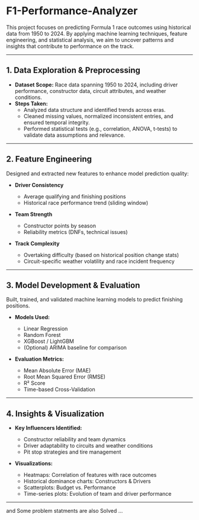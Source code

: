 # F1-Performance-Analyzer
This project focuses on predicting Formula 1 race outcomes using historical data from 1950 to 2024. By applying machine learning techniques, feature engineering, and statistical analysis, we aim to uncover patterns and insights that contribute to performance on the track.

---

## 1. Data Exploration & Preprocessing

- **Dataset Scope:** Race data spanning 1950 to 2024, including driver performance, constructor data, circuit attributes, and weather conditions.
- **Steps Taken:**
  - Analyzed data structure and identified trends across eras.
  - Cleaned missing values, normalized inconsistent entries, and ensured temporal integrity.
  - Performed statistical tests (e.g., correlation, ANOVA, t-tests) to validate data assumptions and relevance.

---

## 2. Feature Engineering

Designed and extracted new features to enhance model prediction quality:

- **Driver Consistency**
  - Average qualifying and finishing positions
  - Historical race performance trend (sliding window)
  
- **Team Strength**
  - Constructor points by season
  - Reliability metrics (DNFs, technical issues)

- **Track Complexity**
  - Overtaking difficulty (based on historical position change stats)
  - Circuit-specific weather volatility and race incident frequency

---

## 3. Model Development & Evaluation

Built, trained, and validated machine learning models to predict finishing positions.

- **Models Used:**
  - Linear Regression
  - Random Forest
  - XGBoost / LightGBM
  - (Optional) ARIMA baseline for comparison
  
- **Evaluation Metrics:**
  - Mean Absolute Error (MAE)
  - Root Mean Squared Error (RMSE)
  - R² Score
  - Time-based Cross-Validation

---

## 4. Insights & Visualization

- **Key Influencers Identified:**
  - Constructor reliability and team dynamics
  - Driver adaptability to circuits and weather conditions
  - Pit stop strategies and tire management

- **Visualizations:**
  - Heatmaps: Correlation of features with race outcomes
  - Historical dominance charts: Constructors & Drivers
  - Scatterplots: Budget vs. Performance
  - Time-series plots: Evolution of team and driver performance

---

and Some problem statments are also Solved ...
